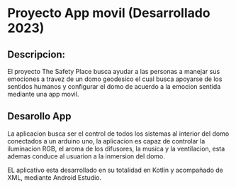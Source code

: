 # Proyecto App movil (Desarrollado 2023)
## Descripcion:
El proyecto The Safety Place busca ayudar a las personas a manejar sus emociones a travez de un domo geodesico el cual busca apoyarse de los sentidos humanos y configurar el domo de acuerdo a la emocion sentida mediante una app movil.

## Desarollo App
La aplicacion busca ser el control de todos los sistemas al interior del domo conectados a un arduino uno, la aplicacion es capaz de controlar la iluminacion RGB, el aroma de los difusores, la musica y la ventilacion, esta ademas conduce al usuarion a la inmersion del domo.

EL aplicativo esta desarrollado en su totalidad en Kotlin y acompañado de XML, mediante Android Estudio.

